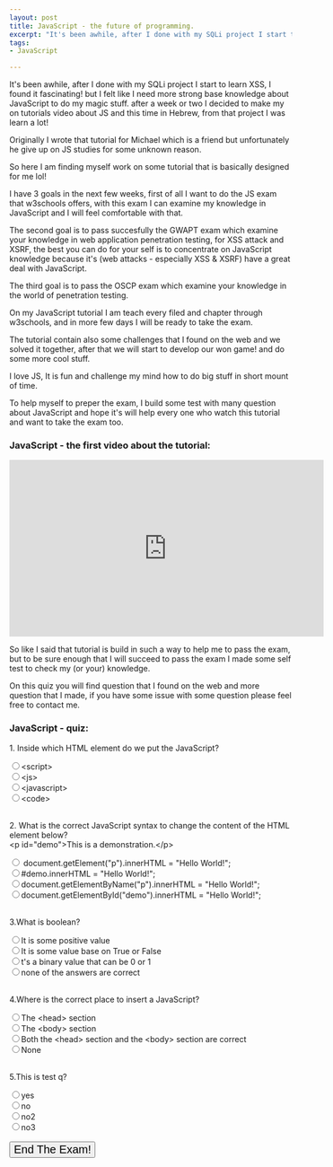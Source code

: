 ```yaml
---
layout: post
title: JavaScript - the future of programming.
excerpt: "It's been awhile, after I done with my SQLi project I start to learn XSS, I found it fascinating! but I felt like I need more strong base knowledge about JavaScript to do my magic stuff. after a week or two I decided to make my on tutorials video about JS and this time in Hebrew, from that project I was learn a lot!"
tags:
- JavaScript

---
```



It's been awhile, after I done with my SQLi project I start to learn XSS, I found it fascinating! but I felt like I need more strong base knowledge about JavaScript to do my magic stuff. after a week or two I decided to make my on tutorials video about JS and this time in Hebrew, from that project I was learn a lot!

Originally I wrote that tutorial for Michael which is a friend but unfortunately he give up on JS studies for some unknown reason.

So here I am finding myself work on some tutorial that is basically designed for me lol!

I have 3 goals in the next few weeks, first of all I want to do the JS exam that w3schools offers, with this exam I can examine my knowledge in JavaScript and I will feel comfortable with that.

The second goal is to pass succesfully the GWAPT exam which examine your knowledge in web application penetration testing, for XSS attack and XSRF, the best you can do for your self is to concentrate on JavaScript knowledge because it's (web attacks - especially XSS & XSRF) have a great deal with JavaScript.

The third goal is to pass the OSCP exam which examine your knowledge in the world of penetration testing.

On my JavaScript tutorial I am teach every filed and chapter through w3schools, and in more few days I will be ready to take the exam.

The tutorial contain also some challenges that I found on the web and we solved it together, after that we will start to develop our won game! and do some more cool stuff.

I love JS, It is fun and challenge my mind how to do big stuff in short mount of time.

To help myself to preper the exam, I build some test with many question about JavaScript and hope it's will help every one who watch this tutorial and want to take the exam too.


### JavaScript - the first video about the tutorial:

<iframe width="560" height="315" src="https://www.youtube.com/embed/2bJtEFba6zI" frameborder="0" allow="autoplay; encrypted-media" allowfullscreen></iframe>

So like I said that tutorial is build in such a way to help me to pass the exam, but to be sure enough that I will succeed to pass the exam I made some self test to check my (or your) knowledge.

On this quiz you will find question that I found on the web and more question that I made, if you have some issue with some question please feel free to contact me.

### JavaScript - quiz:

<form id="quiz" name="quiz">
<link rel="stylesheet" href="/scripts/quiz.css" />
  <p class="questions">1. Inside which HTML element do we put the JavaScript?</p>
  <input type="radio" id="mc" name="q1" value="1" />&lt;script&gt;<br />
  <input type="radio" id="mc" name="q1" value="0" />&lt;js&gt;<br />
  <input type="radio" id="mc" name="q1" value="0" />&lt;javascript&gt;<br />
  <input type="radio" id="mc" name="q1" value="0" />&lt;code&gt;<br />
  <br />

  <p class="questions">2. What is the correct JavaScript syntax to change the content of the HTML element below?
  <br />
  &lt;p id="demo"&gt;This is a demonstration.&lt;/p&gt;
  </p>
  <input type="radio" id="mc" name="q2" value="0" /> document.getElement("p").innerHTML = "Hello World!";<br />
  <input type="radio" id="mc" name="q2" value="0" />#demo.innerHTML = "Hello World!";<br />
  <input type="radio" id="mc" name="q2" value="0" />document.getElementByName("p").innerHTML = "Hello World!";<br />
  <input type="radio" id="mc" name="q2" value="1" />document.getElementById("demo").innerHTML = "Hello World!";<br /><br />


<p class = "questions">3.What is boolean?</p>
<input type="radio" id="mc" name="q3" value="0">It is some positive value<br>
<input type="radio" id="mc" name="q3" value="1">It is some value base on True or False<br>
<input type="radio" id="mc" name="q3" value="0">t's a binary value that can be 0 or 1<br>
<input type="radio" id="mc" name="q3" value="0">none of the answers are correct<br>
<br>




<p class = "questions">4.Where is the correct place to insert a JavaScript?</p>
<input type="radio" id="mc" name="q4" value="0">The &lt;head&gt; section<br>
<input type="radio" id="mc" name="q4" value="0">The &lt;body&gt; section<br>
<input type="radio" id="mc" name="q4" value="1">Both the &lt;head&gt; section and the &lt;body&gt; section are correct<br>
<input type="radio" id="mc" name="q4" value="0">None<br>




<script>function check(){var answer = document.getElementById("answer");
var correct = 0
var q1= document.quiz.q1.value;
if(q1== '1'){correct++};
var q2= document.quiz.q2.value;
if(q2== '1'){correct++};
var q3= document.quiz.q3.value;
if(q3== '1'){correct++};
var q4= document.quiz.q4.value;
if(q4== '1'){correct++};
answer.innerHTML='Your scor is: '+correct*100/4};
</script><br>




<p class = "questions">5.This is test q?</p>
<input type="radio" id="mc" name="q5" value="1">yes<br>
<input type="radio" id="mc" name="q5" value="0">no<br>
<input type="radio" id="mc" name="q5" value="0">no2<br>
<input type="radio" id="mc" name="q5" value="0">no3<br>




<script>
function check(){var answer = document.getElementById("answer");
var correct = 0
var q1= document.quiz.q1.value;
if(q1== '1'){correct++};
var q2= document.quiz.q2.value;
if(q2== '1'){correct++};
var q3= document.quiz.q3.value;
if(q3== '1'){correct++};
var q4= document.quiz.q4.value;
if(q4== '1'){correct++};
var q5= document.quiz.q5.value;
if(q5== '1'){correct++};
answer.innerHTML='Your scor is: '+correct*100/5;

</script>



<br>
<input id = "button" type = "button" value = "End The Exam!" style="font-size:20px" onclick = "check();">
<p id="answer"></p>
</form>
